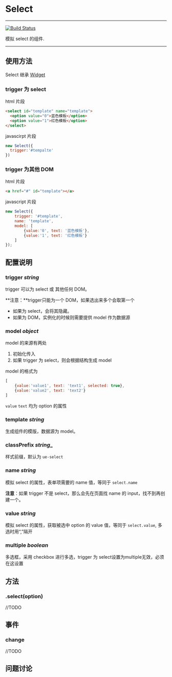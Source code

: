# Select

---
[![Build Status](https://secure.travis-ci.org/pandorajs/select.png)](https://travis-ci.org/pandorajs/select)

模拟 select 的组件.

---

## 使用方法

Select 继承 [Widget](https://github.com/pandorajs/widget)

### trigger 为 select

html 片段

```html
<select id="template" name="template">
  <option value="0">蓝色模板</option>
  <option value="1">红色模板</option>
</select>
```

javascirpt 片段

```javascript
new Select({
  trigger:'#tempalte'
})
```
### trigger 为其他 DOM

html 片段

```html
<a href="#" id="template"></a>
```

javascript 片段

```js
new Select({
    trigger: '#template',
    name: 'template',
    model: [
        {value:'0', text: '蓝色模板'},
        {value:'1', text: '红色模板'}
    ]
});
```
## 配置说明

### trigger *string*

trigger 可以为 select 或 其他任何 DOM。

**注意：**trigger只能为一个 DOM，如果选出来多个会取第一个

* 如果为 select，会将其隐藏。
* 如果为 DOM，实例化的时候则需要提供 model 作为数据源


### model *object*

model 的来源有两处

1. 初始化传入
2. 如果 trigger 为 select，则会根据结构生成 model

model 的格式为

```javascript
[
    {value:'value1', text: 'text1', selected: true},
    {value:'value2', text: 'text2'}
]
```

`value` `text` 均为 option 的属性

### template *string*

生成组件的模版，数据源为 model。


### classPrefix *string*_

样式前缀，默认为 `ue-select`

### name *string*

模拟 select 的属性，表单项需要的 name 值，等同于 `select.name`

**注意**：如果 trigger 不是 select，那么会先在页面找 name 的 input，找不到再创建一个。

### value *string*

模拟 select 的属性，获取被选中 option 的 value 值，等同于 `select.value`, 多选时用“,”隔开

### multiple *boolean*

多选框，采用 checkbox 进行多选，trigger 为 select设置为multiple无效，必须在这设置

## 方法

### .select(option)

//TODO

## 事件

### change

//TODO

## 问题讨论

